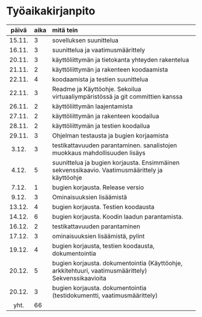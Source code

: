 # Työaikakirjanpito

| päivä  | aika | mitä tein  |
| :----: |:-----| :-----|
| 15.11. | 3    | sovelluksen suunittelua |
| 16.11. | 3    | suunittelua ja vaatimusmäärittely|
| 20.11. | 3    | käyttöliittymän ja tietokanta yhteyden rakentelua|
| 21.11. | 2    | käyttöliittymän ja rakenteen koodaamista|
| 22.11. | 4    | koodaamista ja testien suunittelua|
| 22.11. | 3    | Readme ja Käyttöohje. Sekoilua virtuaaliympäristössä ja git committien kanssa|
| 26.11. | 2    | käyttöliittymän laajentamista|
| 27.11. | 2    | käyttöliittymän ja rakenteen koodailua|
| 28.11. | 2    | käyttöliittymän ja testien koodailua|
| 29.11. | 3    | Ohjelman testausta ja bugien korjaamista|
| 3.12. | 3    | testikattavuuden parantaminen. sanalistojen muokkaus mahdollisuuden lisäys|
| 4.12. | 5    | suunittelua ja bugien korjausta. Ensimmäinen sekvenssikaavio. Vaatimusmäärittely ja käyttöohje|
| 7.12. | 1    | bugien korjausta. Release versio|
| 9.12. | 3    | Ominaisuuksien lisäämistä|
| 13.12. | 4    | bugien korjausta. Testien koodausta|
| 14.12. | 6    | bugien korjausta. Koodin laadun parantamista.
| 16.12. | 2    | testikattavuuden parantaminen|
| 17.12. | 3    | ominaisuuksien lisäämistä, pylint |
| 19.12. | 4    | bugien korjausta, testien koodausta, dokumentointia|
| 20.12. | 5    | bugien korjausta. dokumentointia (Käyttöohje, arkkitehtuuri, vaatimusmäärittely) Sekvenssikaavioita|
| 20.12. | 3    | bugien korjausta. dokumentointia (testidokumentti, vaatimusmäärittely) |
| yht. | 66    | |


